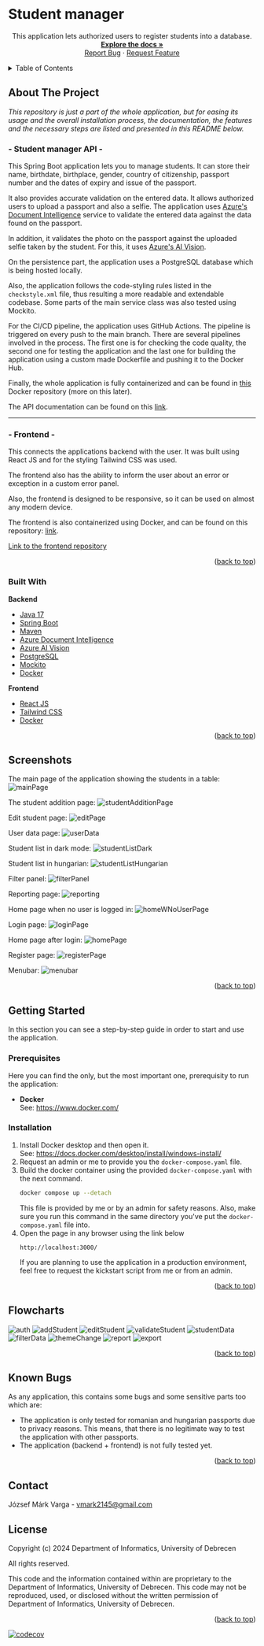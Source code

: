 <div id="top"></div>

<br />
<div align="center">

<h1 align="left">Student manager</h1>

  <p align="center">
    This application lets authorized users to register students into a database.
    <br />
    <a href="https://markvarga21.github.io/studentManager/javadoc"><strong>Explore the docs »</strong></a>
    <br />
    <a href="https://github.com/markvarga21/studentManager/issues">Report Bug</a>
    ·
    <a href="https://github.com/markvarga21/studentManager/issues">Request Feature</a>
  </p>
</div>

<details>
  <summary>Table of Contents</summary>
  <ol>
    <li>
      <a href="#about-the-project">About The Project</a>
      <ul>
        <li><a href="#built-with">Built With</a></li>
      </ul>
    </li>
    <li><a href="#screenshots">Screenshots</a></li>
    <li>
      <a href="#getting-started">Getting Started</a>
      <ul>
        <li><a href="#prerequisites">Prerequisites</a></li>
        <li><a href="#installation">Installation</a></li>
      </ul>
    </li>
    <li><a href="#flowcharts">Flowcharts</a></li>
    <li><a href="#known-bugs">Known bugs</a></li>
    <li><a href="#contact">Contact</a></li>
<li><a href="#license">License</a></li>
  </ol>
</details>

## About The Project

<i>This repository is just a part of the whole application, but for easing its usage and the overall installation process, the documentation, the features and the necessary steps are listed and presented in this README below.</i>

### - Student manager API -

This Spring Boot application lets you to manage students. It can store their name, birthdate, birthplace, gender, country of citizenship, passport number and the dates of expiry and issue of the passport.

It also provides accurate validation on the entered data. It allows authorized users to upload a passport and also a selfie. The application uses <a href="https://azure.microsoft.com/en-us/products/ai-services/ai-document-intelligence">Azure's Document Intelligence</a> service to validate the entered data against the data found on the passport.

In addition, it validates the photo on the passport against the uploaded selfie taken by the student. For this, it uses [Azure's AI Vision](https://azure.microsoft.com/en-gb/products/ai-services/ai-vision).

On the persistence part, the application uses a PostgreSQL database which is being hosted locally.

Also, the application follows the code-styling rules listed in the `checkstyle.xml` file, thus resulting a more readable and extendable codebase. Some parts of the main service class was also tested using Mockito.

For the CI/CD pipeline, the application uses GitHub Actions. The pipeline is triggered on every push to the main branch. There are several pipelines involved in the process. The first one is for checking the code quality, the second one for testing the application and the last one for building the application using a custom made Dockerfile and pushing it to the Docker Hub.

Finally, the whole application is fully containerized and can be found in <a href="https://hub.docker.com/r/markvarga21/studentmanager">this</a> Docker repository (more on this later).

The API documentation can be found on this <a href="https://documenter.getpostman.com/view/22391147/2s9Y5SWRBz">link</a>.

---

### - Frontend -

This connects the applications backend with the user. It was built using React JS and for the styling Tailwind CSS was used.

The frontend also has the ability to inform the user about an error or exception in a custom error panel.

Also, the frontend is designed to be responsive, so it can be used on almost any modern device.

The frontend is also containerized using Docker, and can be found on this repository: <a href="https://hub.docker.com/r/markvarga21/studentmanagerfrontend">link</a>.

<a href="https://github.com/markvarga21/studentManagerFrontend">Link to the frontend repository</a>

<p align="right">(<a href="#top">back to top</a>)</p>

### Built With

**Backend**

- [Java 17](https://www.oracle.com/java/technologies/javase/jdk17-archive-downloads.html)
- [Spring Boot](https://spring.io/projects/spring-boot)
- [Maven](https://maven.apache.org/)
- [Azure Document Intelligence](https://azure.microsoft.com/en-gb/products/ai-services/ai-document-intelligence/)
- [Azure AI Vision](https://azure.microsoft.com/en-us/products/ai-services/ai-vision)
- [PostgreSQL](https://www.postgresql.org/)
- [Mockito](https://site.mockito.org/)
- [Docker](https://www.docker.com/)

**Frontend**

- [React JS](https://react.dev/)
- [Tailwind CSS](https://tailwindcss.com/)
- [Docker](https://www.docker.com/)

<p align="right">(<a href="#top">back to top</a>)</p>

<div id="screenshots"></div>

## Screenshots

The main page of the application showing the students in a table:
![mainPage](./static/mainPage.png)

The student addition page:
![studentAdditionPage](./static/addNewStudent.png)

Edit student page:
![editPage](./static/editStudentPage.png)

User data page:
![userData](./static/myDataPage.png)

Student list in dark mode:
![studentListDark](./static/studentDataDarkMode.png)

Student list in hungarian:
![studentListHungarian](./static/studentDataDarkModeHU.png)

Filter panel:
![filterPanel](./static/filterStudentsPage.png)

Reporting page:
![reporting](./static/reportPage.png)

Home page when no user is logged in:
![homeWNoUserPage](./static/login-noUser.PNG)

Login page:
![loginPage](./static/login-wUser.png)

Home page after login:
![homePage](./static/homePage.png)

Register page:
![registerPage](./static/register.png)

Menubar:
![menubar](./static/menubar.png)

<p align="right">(<a href="#top">back to top</a>)</p>

## Getting Started

In this section you can see a step-by-step guide in order to start and use the application.

### Prerequisites

Here you can find the only, but the most important one, prerequisity to run the application:

- **Docker**
  <br>See: https://www.docker.com/

### Installation

1. Install Docker desktop and then open it.
   <br>See: https://docs.docker.com/desktop/install/windows-install/
2. Request an admin or me to provide you the `docker-compose.yaml` file.
3. Build the docker container using the provided `docker-compose.yaml` with the next command.
   ```sh
   docker compose up --detach
   ```
   This file is provided by me or by an admin for safety reasons. Also, make sure you run this command in the same directory you've put the `docker-compose.yaml` file into.
4. Open the page in any browser using the link below
   ```
   http://localhost:3000/
   ```
   If you are planning to use the application in a production environment, feel free to request the kickstart script from me or from an admin.

<p align="right">(<a href="#top">back to top</a>)</p>

<div id="known-bugs"></div>

<div id="flowcharts"></div>

## Flowcharts

![auth](./static/auth.png)
![addStudent](./static/studentAdd.png)
![editStudent](./static/editStudent.png)
![validateStudent](./static/validate.png)
![studentData](./static/myData.png)
![filterData](./static/filter.png)
![themeChange](./static/themeChange.png)
![report](./static/reporting.png)
![export](./static/export.png)

<p align="right">(<a href="#top">back to top</a>)</p>

## Known Bugs

As any application, this contains some bugs and some sensitive parts too which are:

- The application is only tested for romanian and hungarian passports due to privacy reasons. This means, that there is no legitimate way to test the application with other passports.
- The application (backend + frontend) is not fully tested yet.

<p align="right">(<a href="#top">back to top</a>)</p>

## Contact

József Márk Varga - vmark2145@gmail.com

## License

<div id="license"></div>
Copyright (c) 2024 Department of Informatics, University of Debrecen

All rights reserved.

This code and the information contained within are proprietary to the Department of Informatics, University of Debrecen.
This code may not be reproduced, used, or disclosed without the written permission of Department of Informatics, University of Debrecen.

<p align="right">(<a href="#top">back to top</a>)</p>

[![codecov](https://codecov.io/gh/markvarga21/studentManager/graph/badge.svg?token=KIW2XODH14)](https://codecov.io/gh/markvarga21/studentManager)
